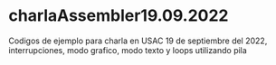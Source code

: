 # charlaAssembler19.09.2022
Codigos de ejemplo para charla en USAC 19 de septiembre del 2022, interrupciones, modo grafico, modo texto y loops utilizando pila
